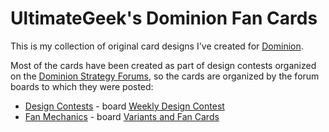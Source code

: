 # UltimateGeek's Dominion Fan Cards
This is my collection of original card designs I've created for
[Dominion](http://wiki.dominionstrategy.com/).

Most of the cards have been created as part of design contests
organized on the [Dominion Strategy Forums](http://forum.dominionstrategy.com/),
so the cards are organized by the forum boards to which they were posted:

* [Design Contests](design-contests) - board
  [Weekly Design Contest](http://forum.dominionstrategy.com/index.php?board=74.0)
* [Fan Mechanics](fan-mechanics) - board
  [Variants and Fan Cards](http://forum.dominionstrategy.com/index.php?board=11.0)

